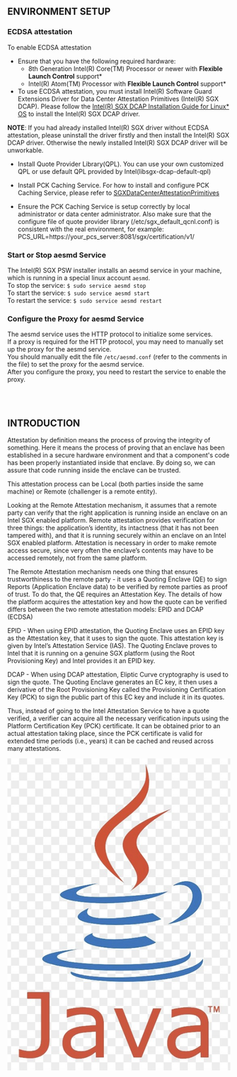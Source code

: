 ## ENVIRONMENT SETUP

### ECDSA attestation
To enable ECDSA attestation    
- Ensure that you have the following required hardware:
  * 8th Generation Intel(R) Core(TM) Processor or newer with **Flexible Launch Control** support*
  * Intel(R) Atom(TM) Processor with **Flexible Launch Control** support*
- To use ECDSA attestation, you must install Intel(R) Software Guard Extensions Driver for Data Center Attestation Primitives (Intel(R) SGX DCAP).
Please follow the [Intel(R) SGX DCAP Installation Guide for Linux* OS](https://download.01.org/intel-sgx/latest/dcap-latest/linux/docs/Intel_SGX_SW_Installation_Guide_for_Linux.pdf) to install the Intel(R) SGX DCAP driver.

**NOTE**: If you had already installed Intel(R) SGX driver without ECDSA attestation, please uninstall the driver firstly and then install the Intel(R) SGX DCAP driver. Otherwise the newly installed Intel(R) SGX DCAP driver will be unworkable.

- Install Quote Provider Library(QPL). You can use your own customized QPL or use default QPL provided by Intel(libsgx-dcap-default-qpl)

- Install PCK Caching Service. For how to install and configure PCK Caching
Service, please refer to [SGXDataCenterAttestationPrimitives](https://github.com/intel/SGXDataCenterAttestationPrimitives/tree/master/QuoteGeneration/pccs)
- Ensure the PCK Caching Service is setup correctly by local administrator or data center administrator. Also make sure that the configure file of quote provider library (/etc/sgx_default_qcnl.conf) is consistent with the real environment, for example: PCS_URL=https://your_pcs_server:8081/sgx/certification/v1/

### Start or Stop aesmd Service
The Intel(R) SGX PSW installer installs an aesmd service in your machine, which is running in a special linux account `aesmd`.  
To stop the service: `$ sudo service aesmd stop`  
To start the service: `$ sudo service aesmd start`  
To restart the service: `$ sudo service aesmd restart`

### Configure the Proxy for aesmd Service
The aesmd service uses the HTTP protocol to initialize some services.  
If a proxy is required for the HTTP protocol, you may need to manually set up the proxy for the aesmd service.  
You should manually edit the file `/etc/aesmd.conf` (refer to the comments in the file) to set the proxy for the aesmd service.  
After you configure the proxy, you need to restart the service to enable the proxy.

</br>
</br>

## INTRODUCTION
Attestation by definition means the process of proving the integrity of something. 
Here it means the process of proving that an enclave has been established in a secure hardware environment and that a component's code has been properly instantiated inside that enclave. By doing so, we can assure that code running inside the enclave can be trusted.

This attestation process can be Local (both parties inside the same machine) or Remote (challenger is a remote entity).

Looking at the Remote Attestation mechanism, it assumes that a remote party can verify that the right application is running inside an enclave on an Intel SGX enabled platform. 
Remote attestation provides verification for three things: the application’s identity, its intactness (that it has not been tampered with), and that it is running securely within an enclave on an Intel SGX enabled platform. Attestation is necessary in order to make remote access secure, since very often the enclave’s contents may have to be accessed remotely, not from the same platform.


The Remote Attestation mechanism needs one thing that ensures trustworthiness to the remote party - it uses a Quoting Enclave (QE) to sign Reports (Application Enclave data) to be verified by remote parties as proof of trust. To do that, the QE requires an Attestation Key. The details of how the platform acquires the attestation key and how the quote can be verified differs between the two remote attestation models: EPID and DCAP (ECDSA)

EPID - When using EPID attestation, the Quoting Enclave uses an EPID key as the Attestation key, that it uses to sign the quote. This attestation key is given by Intel’s Attestation Service (IAS). The Quoting Enclave proves to Intel that it is running on a genuine SGX platform (using the Root Provisioning Key) and Intel provides it an EPID key.

DCAP - When using DCAP attestation, Eliptic Curve cryptography is used to sign the quote. The Quoting Enclave generates an EC key, it then uses a derivative of the Root Provisioning Key called the Provisioning Certification Key (PCK) to sign the public part of this EC key and include it in its quotes.

Thus, instead of going to the Intel Attestation Service to have a quote verified, a verifier can acquire all the necessary verification inputs using the Platform Certification Key (PCK) certificate. It can be obtained prior to an actual attestation taking place, since the PCK certificate is valid for extended time periods (i.e., years) it can be cached and reused across many attestations. 

![Alt text](https://github.com/jcreis/jcreis/blob/main/tech-icons/java-icon.jpg?raw=true "Title")
